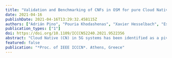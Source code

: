 ```yaml
---
title: "Validation and Benchmarking of CNFs in OSM for pure Cloud Native applications in 5G and beyond"
date: 2021-04-16
publishDate: 2021-04-16T13:29:32.458115Z
authors: ["Adrián Pino", "Pouria Khodashenas", "Xavier Hesselbach", "Estefania Coronado", "Shuaib Siddiqui"]
publication_types: ["1"]
doi: https://doi.org/10.1109/ICCCN52240.2021.9522356
abstract: "Cloud Native (CN) in 5G systems has been identified as a pivotal candidate for operational and capital expenditure savings and, even more, for improvements in system agility and role out of 5G services. This is well reflected on recent 3GPP standardization activities. CN telco is a step forward with respect to Network Function virtualisation (NFV) aiming at embracing a microservice-based architecture. With this in mind, the European Telecommunications Standards Institute (ETSI) has evolved the ETSI NFV reference architecture to adapt to CN and fill the gap with the NFV framework, including containers and Zero-Touch, among other capabilities. Opensource Management & Orchestration (MANO) initiatives, such as Open Source MANO (OSM), are promoting this adoption giving support to CN solutions based on containers. However, at this early stage deployments are currently non-standalone and embedded in VNF-based solutions such as OpenStack. In this context, this paper presents a proof of concept of a full container technology deployment -via Kubernetes- in a NFV architecture. First, a full CN NFV environment is set with the help of OSM MANO, for which we describe the implementation to enable native kubernetes-based Container Network Functions (CNFs) and analyse their performance, limits, advantages and drawbacks. Finally, our solution for CNFs is benchmarked against a typical OSM-OpenStack setup where VNFs are deployed. The results obtained in this work can help to further encourage users and operators to use CNFs and get the most out of containerisation in NFV."
featured: false
publication: "*Proc. of IEEE ICCCN*. Athens, Greece"
---
```



